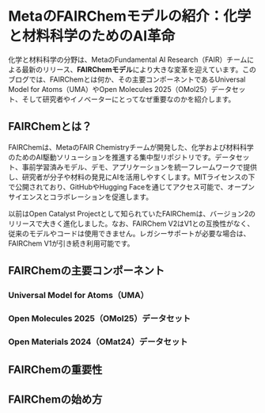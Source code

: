 # MetaのFAIRChemモデルの紹介：化学と材料科学のためのAI革命

化学と材料科学の分野は、MetaのFundamental AI Research（FAIR）チームによる最新のリリース、**FAIRChemモデル**により大きな変革を迎えています。このブログでは、FAIRChemとは何か、その主要コンポーネントであるUniversal Model for Atoms（UMA）やOpen Molecules 2025（OMol25）データセット、そして研究者やイノベーターにとってなぜ重要なのかを紹介します。

## FAIRChemとは？

FAIRChemは、MetaのFAIR Chemistryチームが開発した、化学および材料科学のためのAI駆動ソリューションを推進する集中型リポジトリです。データセット、事前学習済みモデル、デモ、アプリケーションを統一フレームワークで提供し、研究者が分子や材料の発見にAIを活用しやすくします。MITライセンスの下で公開されており、GitHubやHugging Faceを通じてアクセス可能で、オープンサイエンスとコラボレーションを促進します。

以前はOpen Catalyst Projectとして知られていたFAIRChemは、バージョン2のリリースで大きく進化しました。なお、FAIRChem V2はV1との互換性がなく、従来のモデルやコードは使用できません。レガシーサポートが必要な場合は、FAIRChem V1が引き続き利用可能です。

## FAIRChemの主要コンポーネント

### Universal Model for Atoms（UMA）

### Open Molecules 2025（OMol25）データセット

### Open Materials 2024（OMat24）データセット

## FAIRChemの重要性

## FAIRChemの始め方